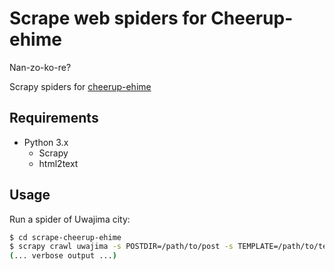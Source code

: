 # Scrape web spiders for Cheerup-ehime

Nan-zo-ko-re?

Scrapy spiders for [cheerup-ehime](https://cheerup-ehime.github.io/)

## Requirements

* Python 3.x
	* Scrapy
	* html2text

## Usage

Run a spider of Uwajima city:

```bash
$ cd scrape-cheerup-ehime
$ scrapy crawl uwajima -s POSTDIR=/path/to/post -s TEMPLATE=/path/to/template.md
(... verbose output ...)
```

